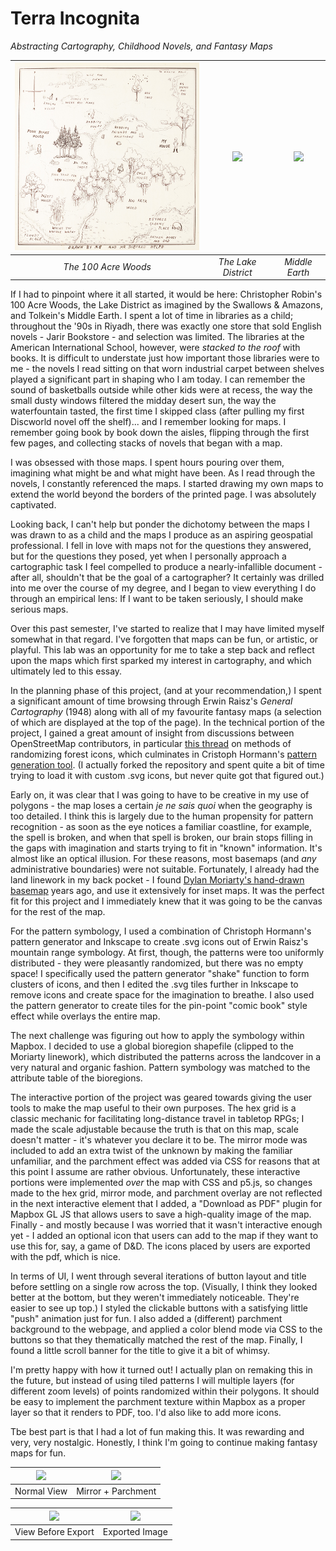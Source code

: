 # Terra Incognita

*Abstracting Cartography, Childhood Novels, and Fantasy Maps*

| <img src="https://github.com/carlwittmann/RPGIS/blob/main/pics/100acrewoods.jpg" height="300px"> | <img src="https://www.lancaster.ac.uk/dighum/files/2016/09/1936map-1024x765.jpg" height="300px"> | <img src="https://www.bl.uk/britishlibrary/~/media/bl/global/maps/collection%20items/6%20map%20of%20the%20middle%20earth.jpg" height="300px"> |
| :------: | :------: | :------: |
| *The 100 Acre Woods* | *The Lake District* | *Middle Earth* |


If I had to pinpoint where it all started, it would be here: Christopher Robin's 100 Acre Woods, the Lake District as imagined by the Swallows & Amazons, and Tolkein's Middle Earth. I spent a lot of time in libraries as a child; throughout the '90s in Riyadh, there was exactly one store that sold English novels - Jarir Bookstore - and selection was limited. The libraries at the American International School, however, were *stacked to the roof* with books. It is difficult to understate just how important those libraries were to me - the novels I read sitting on that worn industrial carpet between shelves played a significant part in shaping who I am today. I can remember the sound of basketballs outside while other kids were at recess, the way the small dusty windows filtered the midday desert sun, the way the waterfountain tasted, the first time I skipped class (after pulling my first Discworld novel off the shelf)... and I remember looking for maps. I remember going book by book down the aisles, flipping through the first few pages, and collecting stacks of novels that began with a map.

I was obsessed with those maps. I spent hours pouring over them, imagining what might be and what might have been. As I read through the novels, I constantly referenced the maps. I started drawing my own maps to extend the world beyond the borders of the printed page. I was absolutely captivated.

Looking back, I can't help but ponder the dichotomy between the maps I was drawn to as a child and the maps I produce as an aspiring geospatial professional. I fell in love with maps not for the questions they answered, but for the questions they posed, yet when I personally approach a cartographic task I feel compelled to produce a nearly-infallible document - after all, shouldn't that be the goal of a cartographer? It certainly was drilled into me over the course of my degree, and I began to view everything I do through an empirical lens: If I want to be taken seriously, I should make serious maps. 

Over this past semester, I've started to realize that I may have limited myself somewhat in that regard. I've forgotten that maps can be fun, or artistic, or playful. This lab was an opportunity for me to take a step back and reflect upon the maps which first sparked my interest in cartography, and which ultimately led to this essay.

In the planning phase of this project, (and at your recommendation,) I spent a significant amount of time browsing through Erwin Raisz's *General Cartography* (1948) along with all of my favourite fantasy maps (a selection of which are displayed at the top of the page). In the technical portion of the project, I gained a great amount of insight from discussions between OpenStreetMap contributors, in particular [this thread](https://github.com/gravitystorm/openstreetmap-carto/issues/938) on methods of randomizing forest icons, which culminates in Cristoph Hormann's [pattern generation tool](http://www.imagico.de/map/jsdotpattern.php). (I actually forked the repository and spent quite a bit of time trying to load it with custom .svg icons, but never quite got that figured out.)

Early on, it was clear that I was going to have to be creative in my use of polygons - the map loses a certain *je ne sais quoi* when the geography is too detailed. I think this is largely due to the human propensity for pattern recognition - as soon as the eye notices a familiar coastline, for example, the spell is broken, and when that spell is broken, our brain stops filling in the gaps with imagination and starts trying to fit in "known" information. It's almost like an optical illusion. For these reasons, most basemaps (and *any* administrative boundaries) were not suitable. Fortunately, I already had the land linework in my back pocket - I found [Dylan Moriarty's hand-drawn basemap](https://dylanmoriarty.github.io/blog/moriarty-hand.html) years ago, and use it extensively for inset maps. It was the perfect fit for this project and I immediately knew that it was going to be the canvas for the rest of the map.

For the pattern symbology, I used a combination of Christoph Hormann's pattern generator and Inkscape to create .svg icons out of Erwin Raisz's mountain range symbology. At first, though, the patterns were too uniformly distributed - they were pleasantly randomized, but there was no empty space! I specifically used the pattern generator "shake" function to form clusters of icons, and then I edited the .svg tiles further in Inkscape to remove icons and create space for the imagination to breathe. I also used the pattern generator to create tiles for the pin-point "comic book" style effect while overlays the entire map.

The next challenge was figuring out how to apply the symbology within Mapbox. I decided to use a global bioregion shapefile (clipped to the Moriarty linework), which distributed the patterns across the landcover in a very natural and organic fashion. Pattern symbology was matched to the attribute table of the bioregions. 

The interactive portion of the project was geared towards giving the user tools to make the map useful to their own purposes. The hex grid is a classic mechanic for facilitating long-distance travel in tabletop RPGs; I made the scale adjustable because the truth is that on this map, scale doesn't matter - it's whatever you declare it to be. The mirror mode was included to add an extra twist of the unknown by making the familiar unfamiliar, and the parchment effect was added via CSS for reasons that at this point I assume are rather obvious. Unfortunately, these interactive portions were implemented *over* the map with CSS and p5.js, so changes made to the hex grid, mirror mode, and parchment overlay are not reflected in the next interactive element that I added, a "Download as PDF" plugin for Mapbox GL JS that allows users to save a high-quality image of the map. Finally - and mostly because I was worried that it wasn't interactive enough yet - I added an optional icon that users can add to the map if they want to use this for, say, a game of D&D. The icons placed by users are exported with the pdf, which is nice. 

In terms of UI, I went through several iterations of button layout and title before settling on a single row across the top. (Visually, I think they looked better at the bottom, but they weren't immediately noticeable. They're easier to see up top.) I styled the clickable buttons with a satisfying little "push" animation just for fun. I also added a (different) parchment background to the webpage, and applied a color blend mode via CSS to the buttons so that they thematically matched the rest of the map. Finally, I found a little scroll banner for the title to give it a bit of whimsy.

I'm pretty happy with how it turned out! I actually plan on remaking this in the future, but instead of using tiled patterns I will multiple layers (for different zoom levels) of points randomized within their polygons. It should be easy to implement the parchment texture within Mapbox as a proper layer so that it renders to PDF, too. I'd also like to add more icons.

Tbe best part is that I had a lot of fun making this. It was rewarding and very, very nostalgic. Honestly, I think I'm going to continue making fantasy maps for fun. 


| <img src="https://github.com/carlwittmann/RPGIS/blob/main/pics/normal.png" height="300px"> | <img src="https://github.com/carlwittmann/RPGIS/blob/main/pics/mirror_parchment.png" height="300px"> |
| :------: | :------: |
| Normal View | Mirror + Parchment |


| <img src="https://github.com/carlwittmann/RPGIS/blob/main/pics/exportview_issues.png" height="500px"> | <img src="https://github.com/carlwittmann/RPGIS/blob/main/pics/export.png" height="500px"> |
| :------: | :------: |
| View Before Export | Exported Image |

